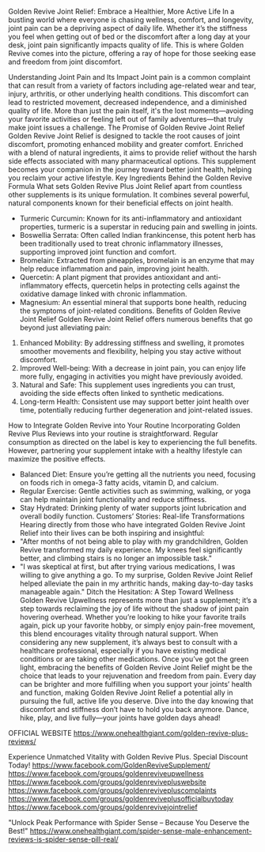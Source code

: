 Golden Revive Joint Relief: Embrace a Healthier, More Active Life
In a bustling world where everyone is chasing wellness, comfort, and longevity, joint pain can be a depriving aspect of daily life. Whether it’s the stiffness you feel when getting out of bed or the discomfort after a long day at your desk, joint pain significantly impacts quality of life. This is where Golden Revive comes into the picture, offering a ray of hope for those seeking ease and freedom from joint discomfort.

Understanding Joint Pain and Its Impact
Joint pain is a common complaint that can result from a variety of factors including age-related wear and tear, injury, arthritis, or other underlying health conditions. This discomfort can lead to restricted movement, decreased independence, and a diminished quality of life. More than just the pain itself, it's the lost moments—avoiding your favorite activities or feeling left out of family adventures—that truly make joint issues a challenge.
The Promise of Golden Revive Joint Relief
Golden Revive Joint Relief is designed to tackle the root causes of joint discomfort, promoting enhanced mobility and greater comfort. Enriched with a blend of natural ingredients, it aims to provide relief without the harsh side effects associated with many pharmaceutical options. This supplement becomes your companion in the journey toward better joint health, helping you reclaim your active lifestyle.
Key Ingredients Behind the Golden Revive Formula
What sets Golden Revive Plus Joint Relief apart from countless other supplements is its unique formulation. It combines several powerful, natural components known for their beneficial effects on joint health.
- Turmeric Curcumin: Known for its anti-inflammatory and antioxidant properties, turmeric is a superstar in reducing pain and swelling in joints.
- Boswellia Serrata: Often called Indian frankincense, this potent herb has been traditionally used to treat chronic inflammatory illnesses, supporting improved joint function and comfort.
- Bromelain: Extracted from pineapples, bromelain is an enzyme that may help reduce inflammation and pain, improving joint health.
- Quercetin: A plant pigment that provides antioxidant and anti-inflammatory effects, quercetin helps in protecting cells against the oxidative damage linked with chronic inflammation.
- Magnesium: An essential mineral that supports bone health, reducing the symptoms of joint-related conditions.
Benefits of Golden Revive Joint Relief
Golden Revive Joint Relief offers numerous benefits that go beyond just alleviating pain:
1. Enhanced Mobility: By addressing stiffness and swelling, it promotes smoother movements and flexibility, helping you stay active without discomfort.
2. Improved Well-being: With a decrease in joint pain, you can enjoy life more fully, engaging in activities you might have previously avoided.
3. Natural and Safe: This supplement uses ingredients you can trust, avoiding the side effects often linked to synthetic medications.
4. Long-term Health: Consistent use may support better joint health over time, potentially reducing further degeneration and joint-related issues.

How to Integrate Golden Revive into Your Routine
Incorporating Golden Revive Plus Reviews into your routine is straightforward. Regular consumption as directed on the label is key to experiencing the full benefits. However, partnering your supplement intake with a healthy lifestyle can maximize the positive effects.
- Balanced Diet: Ensure you’re getting all the nutrients you need, focusing on foods rich in omega-3 fatty acids, vitamin D, and calcium.
- Regular Exercise: Gentle activities such as swimming, walking, or yoga can help maintain joint functionality and reduce stiffness.
- Stay Hydrated: Drinking plenty of water supports joint lubrication and overall bodily function.
Customers’ Stories: Real-life Transformations
Hearing directly from those who have integrated Golden Revive Joint Relief into their lives can be both inspiring and insightful:
- "After months of not being able to play with my grandchildren, Golden Revive transformed my daily experience. My knees feel significantly better, and climbing stairs is no longer an impossible task."
- "I was skeptical at first, but after trying various medications, I was willing to give anything a go. To my surprise, Golden Revive Joint Relief helped alleviate the pain in my arthritic hands, making day-to-day tasks manageable again."
Ditch the Hesitation: A Step Toward Wellness
Golden Revive Upwellness represents more than just a supplement; it’s a step towards reclaiming the joy of life without the shadow of joint pain hovering overhead. Whether you’re looking to hike your favorite trails again, pick up your favorite hobby, or simply enjoy pain-free movement, this blend encourages vitality through natural support.
When considering any new supplement, it’s always best to consult with a healthcare professional, especially if you have existing medical conditions or are taking other medications. Once you’ve got the green light, embracing the benefits of Golden Revive Joint Relief might be the choice that leads to your rejuvenation and freedom from pain.
Every day can be brighter and more fulfilling when you support your joints’ health and function, making Golden Revive Joint Relief a potential ally in pursuing the full, active life you deserve. Dive into the day knowing that discomfort and stiffness don’t have to hold you back anymore. Dance, hike, play, and live fully—your joints have golden days ahead!

OFFICIAL WEBSITE
https://www.onehealthgiant.com/golden-revive-plus-reviews/ 

Experience Unmatched Vitality with Golden Revive Plus. Special Discount Today!
https://www.facebook.com/GoldenReviveSupplement/ 
https://www.facebook.com/groups/goldenreviveupwellness 
https://www.facebook.com/groups/goldenrevivepluswebsite 
https://www.facebook.com/groups/goldenrevivepluscomplaints 
https://www.facebook.com/groups/goldenreviveplusofficialbuytoday 
https://www.facebook.com/groups/goldenrevivejointrelief 

"Unlock Peak Performance with Spider Sense – Because You Deserve the Best!"
https://www.onehealthgiant.com/spider-sense-male-enhancement-reviews-is-spider-sense-pill-real/ 

